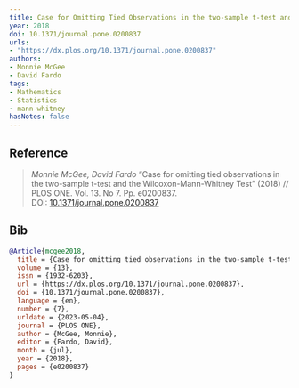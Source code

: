 ```yaml
---
title: Case for Omitting Tied Observations in the two-sample t-test and the Wilcoxon-Mann-Whitney Test
year: 2018
doi: 10.1371/journal.pone.0200837
urls:
- "https://dx.plos.org/10.1371/journal.pone.0200837"
authors:
- Monnie McGee
- David Fardo
tags:
- Mathematics
- Statistics
- mann-whitney
hasNotes: false
---
```


## Reference

> <i>Monnie McGee, David Fardo</i> “Case for omitting tied observations in the two-sample t-test and the Wilcoxon-Mann-Whitney Test” (2018) // PLOS ONE. Vol.&nbsp;13. No&nbsp;7. Pp.&nbsp;e0200837. DOI:&nbsp;<a href='https://doi.org/10.1371/journal.pone.0200837'>10.1371/journal.pone.0200837</a>

## Bib

```bib
@Article{mcgee2018,
  title = {Case for omitting tied observations in the two-sample t-test and the Wilcoxon-Mann-Whitney Test},
  volume = {13},
  issn = {1932-6203},
  url = {https://dx.plos.org/10.1371/journal.pone.0200837},
  doi = {10.1371/journal.pone.0200837},
  language = {en},
  number = {7},
  urldate = {2023-05-04},
  journal = {PLOS ONE},
  author = {McGee, Monnie},
  editor = {Fardo, David},
  month = {jul},
  year = {2018},
  pages = {e0200837}
}
```
